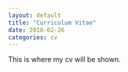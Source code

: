 ```yaml
---
layout: default
title: "Curriculum Vitae"
date: 2018-02-26
categories: cv
---
```


This is where my cv will be shown.
